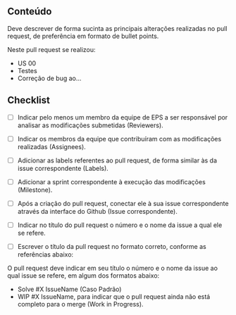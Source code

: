 ## Conteúdo
Deve descrever de forma sucinta as principais alterações realizadas no pull request, de preferência em formato de bullet points.

Neste pull request se realizou:
* US 00
* Testes
* Correção de bug ao...


## Checklist 
- [ ] Indicar pelo menos um membro da equipe de EPS a ser responsável por analisar as modificações submetidas (Reviewers). 
- [ ] Indicar os membros da equipe que contribuíram com as modificações realizadas (Assignees).
- [ ] Adicionar as labels referentes ao pull request, de forma similar às da issue correspondente (Labels).
- [ ] Adicionar a sprint correspondente à execução das modificações (Milestone).
- [ ] Após a criação do pull request, conectar ele à sua issue correspondente através da interface do Github (Issue correspondente). 
- [ ] Indicar no título do pull request o número e o nome da issue a qual ele se refere.
- [ ] Escrever o título da pull request no formato correto, conforme as referências abaixo: 


O pull request deve indicar em seu título o número e o nome da issue ao qual issue se refere, em algum dos formatos abaixo:
* Solve #X IssueName (Caso Padrão)
* WIP #X IssueName, para indicar que o pull request ainda não está completo para o merge (Work in Progress).
